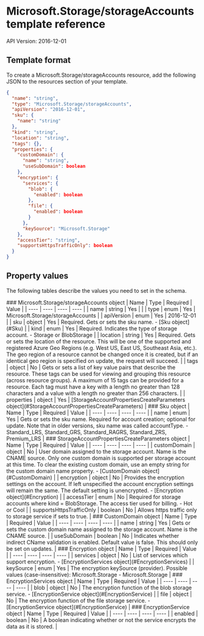 # Microsoft.Storage/storageAccounts template reference
API Version: 2016-12-01
## Template format

To create a Microsoft.Storage/storageAccounts resource, add the following JSON to the resources section of your template.

```json
{
  "name": "string",
  "type": "Microsoft.Storage/storageAccounts",
  "apiVersion": "2016-12-01",
  "sku": {
    "name": "string"
  },
  "kind": "string",
  "location": "string",
  "tags": {},
  "properties": {
    "customDomain": {
      "name": "string",
      "useSubDomain": boolean
    },
    "encryption": {
      "services": {
        "blob": {
          "enabled": boolean
        },
        "file": {
          "enabled": boolean
        }
      },
      "keySource": "Microsoft.Storage"
    },
    "accessTier": "string",
    "supportsHttpsTrafficOnly": boolean
  }
}
```
## Property values

The following tables describe the values you need to set in the schema.

<a id="Microsoft.Storage/storageAccounts" />
### Microsoft.Storage/storageAccounts object
|  Name | Type | Required | Value |
|  ---- | ---- | ---- | ---- |
|  name | string | Yes |  |
|  type | enum | Yes | Microsoft.Storage/storageAccounts |
|  apiVersion | enum | Yes | 2016-12-01 |
|  sku | object | Yes | Required. Gets or sets the sku name. - [Sku object](#Sku) |
|  kind | enum | Yes | Required. Indicates the type of storage account. - Storage or BlobStorage |
|  location | string | Yes | Required. Gets or sets the location of the resource. This will be one of the supported and registered Azure Geo Regions (e.g. West US, East US, Southeast Asia, etc.). The geo region of a resource cannot be changed once it is created, but if an identical geo region is specified on update, the request will succeed. |
|  tags | object | No | Gets or sets a list of key value pairs that describe the resource. These tags can be used for viewing and grouping this resource (across resource groups). A maximum of 15 tags can be provided for a resource. Each tag must have a key with a length no greater than 128 characters and a value with a length no greater than 256 characters. |
|  properties | object | Yes | [StorageAccountPropertiesCreateParameters object](#StorageAccountPropertiesCreateParameters) |


<a id="Sku" />
### Sku object
|  Name | Type | Required | Value |
|  ---- | ---- | ---- | ---- |
|  name | enum | Yes | Gets or sets the sku name. Required for account creation; optional for update. Note that in older versions, sku name was called accountType. - Standard_LRS, Standard_GRS, Standard_RAGRS, Standard_ZRS, Premium_LRS |


<a id="StorageAccountPropertiesCreateParameters" />
### StorageAccountPropertiesCreateParameters object
|  Name | Type | Required | Value |
|  ---- | ---- | ---- | ---- |
|  customDomain | object | No | User domain assigned to the storage account. Name is the CNAME source. Only one custom domain is supported per storage account at this time. To clear the existing custom domain, use an empty string for the custom domain name property. - [CustomDomain object](#CustomDomain) |
|  encryption | object | No | Provides the encryption settings on the account. If left unspecified the account encryption settings will remain the same. The default setting is unencrypted. - [Encryption object](#Encryption) |
|  accessTier | enum | No | Required for storage accounts where kind = BlobStorage. The access tier used for billing. - Hot or Cool |
|  supportsHttpsTrafficOnly | boolean | No | Allows https traffic only to storage service if sets to true. |


<a id="CustomDomain" />
### CustomDomain object
|  Name | Type | Required | Value |
|  ---- | ---- | ---- | ---- |
|  name | string | Yes | Gets or sets the custom domain name assigned to the storage account. Name is the CNAME source. |
|  useSubDomain | boolean | No | Indicates whether indirect CName validation is enabled. Default value is false. This should only be set on updates. |


<a id="Encryption" />
### Encryption object
|  Name | Type | Required | Value |
|  ---- | ---- | ---- | ---- |
|  services | object | No | List of services which support encryption. - [EncryptionServices object](#EncryptionServices) |
|  keySource | enum | Yes | The encryption keySource (provider). Possible values (case-insensitive):  Microsoft.Storage - Microsoft.Storage |


<a id="EncryptionServices" />
### EncryptionServices object
|  Name | Type | Required | Value |
|  ---- | ---- | ---- | ---- |
|  blob | object | No | The encryption function of the blob storage service. - [EncryptionService object](#EncryptionService) |
|  file | object | No | The encryption function of the file storage service. - [EncryptionService object](#EncryptionService) |


<a id="EncryptionService" />
### EncryptionService object
|  Name | Type | Required | Value |
|  ---- | ---- | ---- | ---- |
|  enabled | boolean | No | A boolean indicating whether or not the service encrypts the data as it is stored. |

